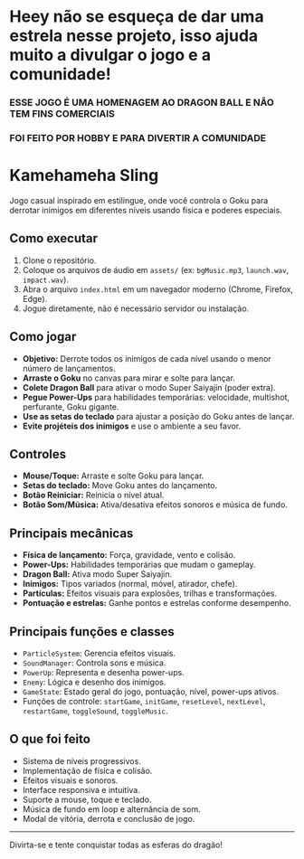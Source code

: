 # Heey não se esqueça de dar uma estrela nesse projeto, isso ajuda muito a divulgar o jogo e a comunidade!
### ESSE JOGO É UMA HOMENAGEM AO DRAGON BALL E NÃO TEM FINS COMERCIAIS
### FOI FEITO POR HOBBY E PARA DIVERTIR A COMUNIDADE

# Kamehameha Sling

Jogo casual inspirado em estilingue, onde você controla o Goku para derrotar inimigos em diferentes níveis usando física e poderes especiais.

## Como executar

1. Clone o repositório.
2. Coloque os arquivos de áudio em `assets/` (ex: `bgMusic.mp3`, `launch.wav`, `impact.wav`).
3. Abra o arquivo `index.html` em um navegador moderno (Chrome, Firefox, Edge).
4. Jogue diretamente, não é necessário servidor ou instalação.

## Como jogar

- **Objetivo:** Derrote todos os inimigos de cada nível usando o menor número de lançamentos.
- **Arraste o Goku** no canvas para mirar e solte para lançar.
- **Colete Dragon Ball** para ativar o modo Super Saiyajin (poder extra).
- **Pegue Power-Ups** para habilidades temporárias: velocidade, multishot, perfurante, Goku gigante.
- **Use as setas do teclado** para ajustar a posição do Goku antes de lançar.
- **Evite projéteis dos inimigos** e use o ambiente a seu favor.

## Controles

- **Mouse/Toque:** Arraste e solte Goku para lançar.
- **Setas do teclado:** Move Goku antes do lançamento.
- **Botão Reiniciar:** Reinicia o nível atual.
- **Botão Som/Música:** Ativa/desativa efeitos sonoros e música de fundo.

## Principais mecânicas

- **Física de lançamento:** Força, gravidade, vento e colisão.
- **Power-Ups:** Habilidades temporárias que mudam o gameplay.
- **Dragon Ball:** Ativa modo Super Saiyajin.
- **Inimigos:** Tipos variados (normal, móvel, atirador, chefe).
- **Partículas:** Efeitos visuais para explosões, trilhas e transformações.
- **Pontuação e estrelas:** Ganhe pontos e estrelas conforme desempenho.

## Principais funções e classes

- `ParticleSystem`: Gerencia efeitos visuais.
- `SoundManager`: Controla sons e música.
- `PowerUp`: Representa e desenha power-ups.
- `Enemy`: Lógica e desenho dos inimigos.
- `GameState`: Estado geral do jogo, pontuação, nível, power-ups ativos.
- Funções de controle: `startGame`, `initGame`, `resetLevel`, `nextLevel`, `restartGame`, `toggleSound`, `toggleMusic`.

## O que foi feito

- Sistema de níveis progressivos.
- Implementação de física e colisão.
- Efeitos visuais e sonoros.
- Interface responsiva e intuitiva.
- Suporte a mouse, toque e teclado.
- Música de fundo em loop e alternância de som.
- Modal de vitória, derrota e conclusão de jogo.

---

Divirta-se e tente conquistar todas as esferas do dragão!